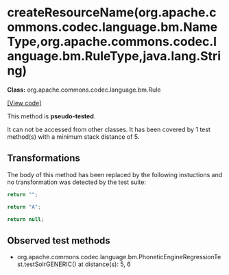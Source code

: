 # createResourceName(org.apache.commons.codec.language.bm.NameType,org.apache.commons.codec.language.bm.RuleType,java.lang.String)

**Class:** org.apache.commons.codec.language.bm.Rule

[[View code]](https://github.com/apache/commons-codec/blob/588602694fa1d19e433f9e2705aed9ccb0b404ba/src/main/java//org/apache/commons/codec/language/bm/Rule.java#L251)

This method is **pseudo-tested**.


It can not be accessed from other classes. 
It has been covered by 1 test method(s) with a minimum stack distance of 5.

## Transformations


The body of this method has been replaced by the following instuctions and no transformation was detected by the test suite:

```Java
return "";
```

```Java
return "A";
```

```Java
return null;
```





## Observed test methods

* org.apache.commons.codec.language.bm.PhoneticEngineRegressionTest.testSolrGENERIC() at distance(s): 5, 6

